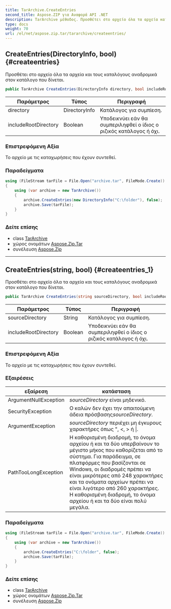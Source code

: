 ```yaml
---
title: TarArchive.CreateEntries
second_title: Aspose.ZIP για Αναφορά API .NET
description: TarArchive μέθοδος. Προσθέτει στο αρχείο όλα τα αρχεία και τους καταλόγους αναδρομικά στον κατάλογο που δίνεται.
type: docs
weight: 70
url: /el/net/aspose.zip.tar/tararchive/createentries/
---
```

## CreateEntries(DirectoryInfo, bool) {#createentries}

Προσθέτει στο αρχείο όλα τα αρχεία και τους καταλόγους αναδρομικά στον κατάλογο που δίνεται.

```csharp
public TarArchive CreateEntries(DirectoryInfo directory, bool includeRootDirectory = true)
```

| Παράμετρος | Τύπος | Περιγραφή |
| --- | --- | --- |
| directory | DirectoryInfo | Κατάλογος για συμπίεση. |
| includeRootDirectory | Boolean | Υποδεικνύει εάν θα συμπεριληφθεί ο ίδιος ο ριζικός κατάλογος ή όχι. |

### Επιστρεφόμενη Αξία

Το αρχείο με τις καταχωρήσεις που έχουν συντεθεί.

### Παραδείγματα

```csharp
using (FileStream tarFile = File.Open("archive.tar", FileMode.Create))
{
    using (var archive = new TarArchive())
    {
        archive.CreateEntries(new DirectoryInfo("C:\folder"), false);
        archive.Save(tarFile);
    }
}
```

### Δείτε επίσης

* class [TarArchive](../)
* χώρος ονομάτων [Aspose.Zip.Tar](../../tararchive/)
* συνέλευση [Aspose.Zip](../../../)

---

## CreateEntries(string, bool) {#createentries_1}

Προσθέτει στο αρχείο όλα τα αρχεία και τους καταλόγους αναδρομικά στον κατάλογο που δίνεται.

```csharp
public TarArchive CreateEntries(string sourceDirectory, bool includeRootDirectory = true)
```

| Παράμετρος | Τύπος | Περιγραφή |
| --- | --- | --- |
| sourceDirectory | String | Κατάλογος για συμπίεση. |
| includeRootDirectory | Boolean | Υποδεικνύει εάν θα συμπεριληφθεί ο ίδιος ο ριζικός κατάλογος ή όχι. |

### Επιστρεφόμενη Αξία

Το αρχείο με τις καταχωρήσεις που έχουν συντεθεί.

### Εξαιρέσεις

| εξαίρεση | κατάσταση |
| --- | --- |
| ArgumentNullException | *sourceDirectory* είναι μηδενικό. |
| SecurityException | Ο καλών δεν έχει την απαιτούμενη άδεια πρόσβασης*sourceDirectory*. |
| ArgumentException | *sourceDirectory* περιέχει μη έγκυρους χαρακτήρες όπως ", &lt;, &gt; ή &#x7C;. |
| PathTooLongException | Η καθορισμένη διαδρομή, το όνομα αρχείου ή και τα δύο υπερβαίνουν το μέγιστο μήκος που καθορίζεται από το σύστημα. Για παράδειγμα, σε πλατφόρμες που βασίζονται σε Windows, οι διαδρομές πρέπει να είναι μικρότερες από 248 χαρακτήρες και τα ονόματα αρχείων πρέπει να είναι λιγότερο από 260 χαρακτήρες. Η καθορισμένη διαδρομή, το όνομα αρχείου ή και τα δύο είναι πολύ μεγάλα. |

### Παραδείγματα

```csharp
using (FileStream tarFile = File.Open("archive.tar", FileMode.Create))
{
    using (var archive = new TarArchive())
    {
        archive.CreateEntries("C:\folder", false);
        archive.Save(tarFile);
    }
}
```

### Δείτε επίσης

* class [TarArchive](../)
* χώρος ονομάτων [Aspose.Zip.Tar](../../tararchive/)
* συνέλευση [Aspose.Zip](../../../)


